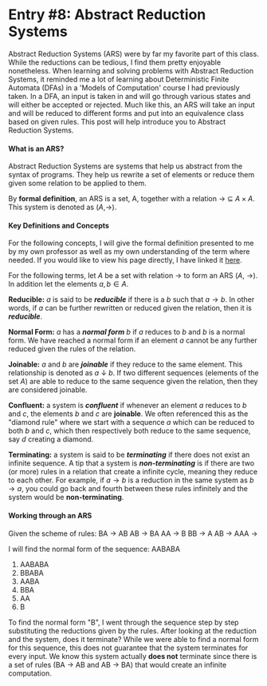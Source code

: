 # Entry #8: Abstract Reduction Systems

Abstract Reduction Systems (ARS) were by far my favorite part of this class. While the reductions can be tedious, I find them pretty enjoyable nonetheless. When learning and solving problems with Abstract Reduction Systems, it reminded me a lot of learning about Deterministic Finite Automata (DFAs) in a 'Models of Computation' course I had previously taken. In a DFA, an input is taken in and will go through various states and will either be accepted or rejected. Much like this, an ARS will take an input and will be reduced to different forms and put into an equivalence class based on given rules. This post will help introduce you to Abstract Reduction Systems. 

#### What is an ARS?  
Abstract Reduction Systems are systems that help us abstract from the syntax of programs. They help us rewrite a set of elements or reduce them given some relation to be applied to them. 

By **formal definition**, an ARS is a set, A, together with a relation → ⊆ $A × A$. This system is denoted as ($A$,→).

#### Key Definitions and Concepts
For the following concepts, I will give the formal definition presented to me by my own professor as well as my own understanding of the term where needed. If you would like to view his page directly, I have linked it [here](https://hackmd.io/@alexhkurz/BJfvFVK8v). 

For the following terms, let $A$ be a set with relation → to form an ARS ($A$, →). In addition let the elements $a, b \in A$. 

**Reducible:** $a$ is said to be ***reducible*** if there is a $b$ such that $a → b$. In other words, if $a$ can be further rewritten or reduced given the relation, then it is ***reducible***. 
  
**Normal Form:** $a$ has a ***normal form*** $b$ if $a$ reduces to $b$ and $b$ is a normal form. We have reached a normal form if an element $a$ cannot be any further reduced given the rules of the relation.

**Joinable:** $a$ and $b$ are ***joinable*** if they reduce to the same element. This relationship is denoted as $a$ ↓ $b$. If two different sequences (elements of the set $A$) are able to reduce to the same sequence given the relation, then they are considered joinable. 

**Confluent:** a system is ***confluent*** if whenever an element $a$ reduces to $b$ and $c$, the elements $b$ and $c$ are **joinable**. We often referenced this as the "diamond rule" where we start with a sequence $a$ which can be reduced to both $b$ and $c$, which then respectively both reduce to the same sequence, say $d$ creating a diamond. 

**Terminating:** a system is said to be ***terminating*** if there does not exist an infinite sequence. A tip that a system is ***non-terminating*** is if there are two (or more) rules in a relation that create a infinite cycle, meaning they reduce to each other. For example, if $a → b$ is a reduction in the same system as $b → a$, you could go back and fourth between these rules infinitely and the system would be **non-terminating**. 


#### Working through an ARS

Given the scheme of rules:
BA → AB 
AB → BA
AA → B
BB → A
AB →
AAA → 

I will find the normal form of the sequence: AABABA
1. AABABA
2. BBABA
3. AABA
4. BBA
5. AA
6. B
   
To find the normal form "B", I went through the sequence step by step substituting the reductions given by the rules. After looking at the reduction and the system, does it terminate? While we were able to find a normal form for this sequence, this does not guarantee that the system terminates for every input. We know this system actually **does not** terminate since there is a set of rules (BA → AB and AB → BA) that would create an infinite computation. 

